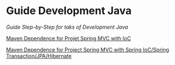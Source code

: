 Guide Development Java
======================

*Guide Step-by-Step for taks of Development Java*

[Maven Dependence for Projet Spring MVC with IoC](MavenDependence-for-ProjetSpringMVCwithIoC.md)

[Maven Dependence for Project Spring MVC with Spring IoC/Spring Transaction/JPA/Hibernate](MavenDependence-for-ProjetSpringMVCwithIoC.md)

